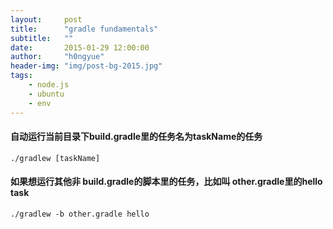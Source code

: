 ```yaml
---
layout:     post
title:      "gradle fundamentals"
subtitle:   ""
date:       2015-01-29 12:00:00
author:     "h0ngyue"
header-img: "img/post-bg-2015.jpg"
tags:
    - node.js
    - ubuntu
    - env
---
```


#### 自动运行当前目录下build.gradle里的任务名为taskName的任务
 
```
./gradlew [taskName]
```

#### 如果想运行其他非 build.gradle的脚本里的任务，比如叫 other.gradle里的hello task

```
./gradlew -b other.gradle hello
```